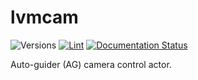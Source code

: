 # lvmcam

![Versions](https://img.shields.io/badge/python->3.8-blue)
[![Lint](https://github.com/sdss/lvmcam/actions/workflows/lint.yml/badge.svg)](https://github.com/sdss/lvmcam/actions/workflows/lint.yml)
[![Documentation Status](https://readthedocs.org/projects/sdss-lvmcam/badge/?version=latest)](https://sdss-lvmcam.readthedocs.io/en/latest/?badge=latest)
<!-- [![codecov](https://codecov.io/gh/sdss/lvmcam/branch/main/graph/badge.svg)](https://codecov.io/gh/sdss/lvmcam) -->

Auto-guider (AG) camera control actor.
